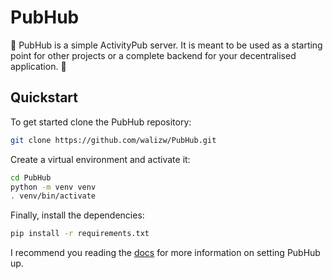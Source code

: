 # PubHub

🍄 PubHub is a simple ActivityPub server. It is meant to be used as a starting
point for other projects or a complete backend for your decentralised
application. 🌸

## Quickstart

To get started clone the PubHub repository:

```bash
git clone https://github.com/walizw/PubHub.git
```

Create a virtual environment and activate it:

```bash
cd PubHub
python -m venv venv
. venv/bin/activate
```

Finally, install the dependencies:

```bash
pip install -r requirements.txt
```

I recommend you reading the [docs](docs/) for more information on setting
PubHub up.
